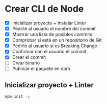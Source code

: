 # Crear CLI de Node

- [x] Inicializar proyecto + Instalar Linter
- [x] Pedirle al usuario el nombre del commit
- [x] Mostrar una lista de posibles commits
- [x] Comprobar si está en un repositorio de Git
- [x] Pedirle al usuario si es Breaking Change
- [x] Confirmar con el usuario el commit
- [x] Crear el commit
- [ ] Crear binario
- [ ] Publicar el paquete en npm

## Inicializar proyecto + Linter

```bash
npm init -y
```
